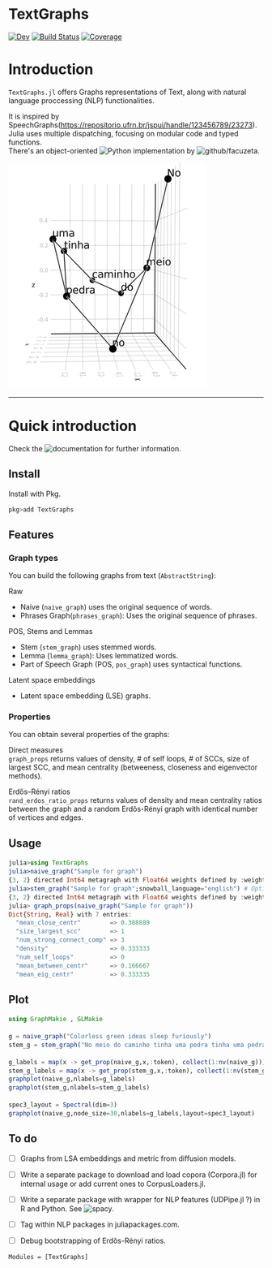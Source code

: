 # TextGraphs
<!---
[![Stable](https://img.shields.io/badge/docs-stable-blue.svg)](https://fargolo.github.io/TextGraphs.jl/stable)
-->  
[![Dev](https://img.shields.io/badge/docs-dev-blue.svg)](https://fargolo.github.io/TextGraphs.jl/dev)
[![Build Status](https://github.com/fargolo/TextGraphs.jl/actions/workflows/CI.yml/badge.svg?branch=main)](https://github.com/fargolo/TextGraphs.jl/actions/workflows/CI.yml?query=branch%3Amain)
[![Coverage](https://codecov.io/gh/fargolo/TextGraphs.jl/branch/main/graph/badge.svg)](https://codecov.io/gh/fargolo/TextGraphs.jl)


# Introduction
`TextGraphs.jl` offers Graphs representations of Text, along with natural language proccessing (NLP) functionalities.  

It is inspired by SpeechGraphs(https://repositorio.ufrn.br/jspui/handle/123456789/23273). Julia uses multiple dispatching, focusing on modular code and typed functions.  
There's an object-oriented ![Python implementation](https://github.com/facuzeta/speechgraph/) by ![github/facuzeta](https://github.com/facuzeta/).  


![No meio do caminho tinha uma pedra. Tinha uma pedra no meio do caminho.](dev/drummond.png)

---  

# Quick introduction  

Check the ![documentation](https://fargolo.github.io/TextGraphs.jl/dev/) for further information.   

## Install  

Install with Pkg.  
```julia
pkg>add TextGraphs
```

## Features  

### Graph types  

You can build the following graphs from text (`AbstractString`):  

Raw  
- Naive (`naive_graph`) uses the original sequence of words.  
- Phrases Graph(`phrases_graph`): Uses the original sequence of phrases.  

POS, Stems and Lemmas  
- Stem (`stem_graph`) uses stemmed words.    
- Lemma (`lemma_graph`): Uses lemmatized words.  
- Part of Speech Graph (POS, `pos_graph`) uses syntactical functions. 

Latent space embeddings
- Latent space embedding (LSE) graphs.  

### Properties  

You can obtain several properties of the graphs:  

Direct measures  
`graph_props` returns values of density, # of self loops, # of SCCs, size of largest SCC, and mean centrality (betweeness, closeness and eigenvector methods).  

Erdős–Rényi ratios  
`rand_erdos_ratio_props` returns values of density and mean centrality ratios between the graph and a random Erdõs-Rényi graph with identical number of vertices and edges.  


## Usage  

```julia
julia>using TextGraphs  
julia>naive_graph("Sample for graph")  
{3, 2} directed Int64 metagraph with Float64 weights defined by :weight (default weight 1.0)  
julia>stem_graph("Sample for graph";snowball_language="english") # Optional keyword argument  
{3, 2} directed Int64 metagraph with Float64 weights defined by :weight (default weight 1.0)  
julia> graph_props(naive_graph("Sample for graph"))
Dict{String, Real} with 7 entries:
  "mean_close_centr"        => 0.388889
  "size_largest_scc"        => 1
  "num_strong_connect_comp" => 3
  "density"                 => 0.333333
  "num_self_loops"          => 0
  "mean_between_centr"      => 0.166667
  "mean_eig_centr"          => 0.333335
```  

## Plot

```julia
using GraphMakie , GLMakie

g = naive_graph("Colorless green ideas sleep furiously")
stem_g = stem_graph("No meio do caminho tinha uma pedra tinha uma pedra no meio do caminho")

g_labels = map(x -> get_prop(naive_g,x,:token), collect(1:nv(naive_g)))
stem_g_labels = map(x -> get_prop(stem_g,x,:token), collect(1:nv(stem_g)))
graphplot(naive_g,nlabels=g_labels)
graphplot(stem_g,nlabels=stem_g_labels)

spec3_layout = Spectral(dim=3)
graphplot(naive_g,node_size=30,nlabels=g_labels,layout=spec3_layout)
```

## To do
- [ ] Graphs from LSA embeddings and metric from diffusion models.    
- [ ] Write a separate package to download and load copora (Corpora.jl) for internal usage or add current ones to CorpusLoaders.jl.  
- [ ] Write a separate package with wrapper for NLP features (UDPipe.jl ?) in R and Python. See ![spacy](https://github.com/joshday/Spacy.jl).  
- [ ] Tag within NLP packages in juliapackages.com.  
- [ ] Debug bootstrapping of Erdõs-Rényi ratios.  


```@autodocs
Modules = [TextGraphs]
```


